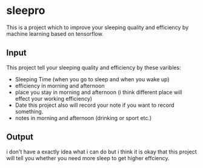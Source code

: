 # sleepro
This is a project which to improve your sleeping quality and efficiency by machine learning based on tensorflow.
## Input
This project tell your sleeping quality and efficiency by these varibles:
- Sleeping Time (when you go to sleep and when you wake up)
- efficiency in morning and afternoon 
- place you stay in morning and afternoon (i think different place will effect your working efficiency)
- Date
this project also will record your note if you want to record something.
- notes in morning and afternoon (drinking or sport etc.)
## Output
i don't have a exactly idea what i can do but i think it is okay that this project will tell you whether you need more sleep to get higher effciency.
